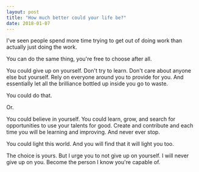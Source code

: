 ```yaml
---
layout: post
title: "How much better could your life be?"
date: 2018-01-07
---
```


I've seen people spend more time trying to get out of doing work than actually just doing the work.

You can do the same thing, you're free to choose after all.

You could give up on yourself. Don't try to learn. Don't care about anyone else but yourself. Rely on everyone around you to provide for you. And essentially let all the brilliance bottled up inside you go to waste.

You could do that.

Or.

You could believe in yourself. You could learn, grow, and search for opportunities to use your talents for good. Create and contribute and each time you will be learning and improving.  And never ever stop.

You could light this world. And you will find that it will light you too.

The choice is yours. But I urge you to not give up on yourself. I will never give up on you. Become the person I know you're capable of.
